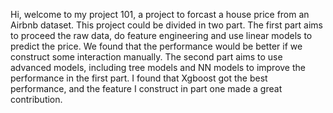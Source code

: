 Hi, welcome to my project 101, a project to forcast a house price from an Airbnb dataset.
This project could be divided in two part. 
The first part aims to proceed the raw data, do feature engineering and use linear models to predict the price. We found that the performance would be better if we construct some interaction manually.
The second part aims to use advanced models, including tree models and NN models to improve the performance in the first part. I found that Xgboost got the best performance, and the feature I construct in part one made a great contribution.
